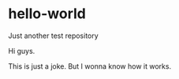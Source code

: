 # hello-world
Just another test repository

Hi guys.

This is just a joke. But I wonna know how it works.  
